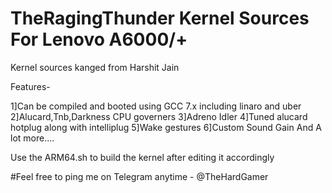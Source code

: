 # TheRagingThunder Kernel Sources For Lenovo A6000/+
Kernel sources kanged from Harshit Jain

Features-

1]Can be compiled and booted using GCC 7.x including linaro and uber
2]Alucard,Tnb,Darkness CPU governers
3]Adreno Idler
4]Tuned alucard hotplug along with intelliplug
5]Wake gestures
6]Custom Sound Gain
And A lot more....

Use the ARM64.sh to build the kernel after editing it accordingly

#Feel free to ping me on Telegram anytime - @TheHardGamer

